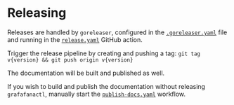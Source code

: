 # Releasing

Releases are handled by `goreleaser`, configured in the [`.goreleaser.yaml`](../.goreleaser.yaml)
file and running in the [`release.yaml`](../.github/workflows/release.yaml) GitHub action.

Trigger the release pipeline by creating and pushing a tag: `git tag v{version} && git push origin v{version}`

The documentation will be built and published as well.

If you wish to build and publish the documentation without releasing `grafafanactl`,
manually start the [`publish-docs.yaml`](../.github/workflows/publish-docs.yaml) workflow.
